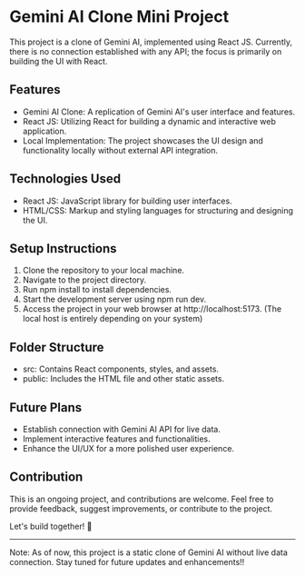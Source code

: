 # Gemini AI Clone Mini Project

This project is a clone of Gemini AI, implemented using React JS. Currently, there is no connection established with any API; the focus is primarily on building the UI with React.

## Features
- Gemini AI Clone: A replication of Gemini AI's user interface and features.
- React JS: Utilizing React for building a dynamic and interactive web application.
- Local Implementation: The project showcases the UI design and functionality locally without external API integration.

## Technologies Used
- React JS: JavaScript library for building user interfaces.
- HTML/CSS: Markup and styling languages for structuring and designing the UI.

## Setup Instructions
1. Clone the repository to your local machine.
2. Navigate to the project directory.
3. Run npm install to install dependencies.
4. Start the development server using npm run dev.
5. Access the project in your web browser at http://localhost:5173. (The local host is entirely depending on your system)

## Folder Structure
- src: Contains React components, styles, and assets.
- public: Includes the HTML file and other static assets.

## Future Plans
- Establish connection with Gemini AI API for live data.
- Implement interactive features and functionalities.
- Enhance the UI/UX for a more polished user experience.

## Contribution
This is an ongoing project, and contributions are welcome. Feel free to provide feedback, suggest improvements, or contribute to the project.

Let's build together! 🚀

---

Note: As of now, this project is a static clone of Gemini AI without live data connection. Stay tuned for future updates and enhancements!!
